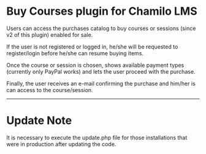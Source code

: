 Buy Courses plugin for Chamilo LMS
=======================================
Users can access the purchases catalog to buy courses or sessions (since v2 of this plugin)
enabled for sale.

If the user is not registered or logged in, he/she will be requested to register/login
before he/she can resume buying items.

Once the course or session is chosen, shows available payment types (currently only PayPal works)
and lets the user proceed with the purchase.

Finally, the user receives an e-mail confirming the purchase and him/her is can access to the
course/session.

*****************************************************
Update Note
=========================================
It is necessary to execute the update.php file for those installations that were in production after updating the code.